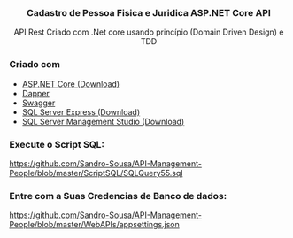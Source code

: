 
  
<br />
  <h3 align="center">Cadastro de Pessoa Fisica e Juridica ASP.NET Core API</h3>

  <p align="center">
    API Rest Criado com .Net core usando princípio  (Domain Driven Design) e TDD
    <br />
  </p>
</p>

### Criado com

* [ASP.NET Core (Download)](https://dotnet.microsoft.com/download)
* [Dapper](https://www.learndapper.com/)
* [Swagger](https://swagger.io/)
* [SQL Server Express (Download)](https://www.microsoft.com/pt-br/sql-server/sql-server-downloads)
 * [SQL Server Management Studio (Download)](https://docs.microsoft.com/pt-br/sql/ssms/download-sql-server-management-studio-ssms?view=sql-server-ver15)


### Execute o Script SQL:
https://github.com/Sandro-Sousa/API-Management-People/blob/master/ScriptSQL/SQLQuery55.sql

### Entre com a Suas Credencias de Banco de dados:
https://github.com/Sandro-Sousa/API-Management-People/blob/master/WebAPIs/appsettings.json
